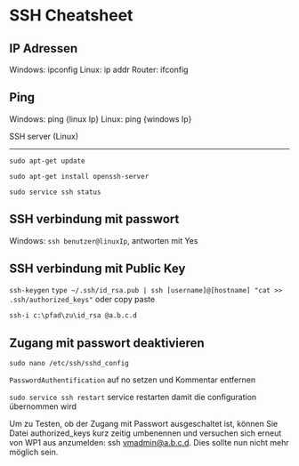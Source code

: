 # SSH Cheatsheet


IP Adressen
----------------
Windows: ipconfig
Linux: ip addr
Router: ifconfig

Ping
----------------
Windows: ping {linux Ip}
Linux: ping {windows Ip}

SSH server (Linux)

----------------
`sudo apt-get update`

`sudo apt-get install openssh-server`

`sudo service ssh status`


SSH verbindung mit passwort
----------------
Windows: `ssh benutzer@linuxIp`, antworten mit Yes

SSH verbindung mit Public Key
----------------
`ssh-keygen`
`type ~/.ssh/id_rsa.pub | ssh [username]@[hostname] "cat >> .ssh/authorized_keys"`
oder copy paste 

`ssh-i c:\pfad\zu\id_rsa @a.b.c.d`

Zugang mit passwort deaktivieren
----------------
`sudo nano /etc/ssh/sshd_config`

`PasswordAuthentification` auf no setzen und Kommentar entfernen

`sudo service ssh restart` service restarten damit die configuration übernommen wird

Um zu Testen, ob der Zugang mit Passwort ausgeschaltet ist, können Sie Datei authorized_keys kurz zeitig umbenennen und versuchen sich erneut von WP1 aus anzumelden: ssh vmadmin@a.b.c.d. Dies sollte nun nicht mehr möglich sein.